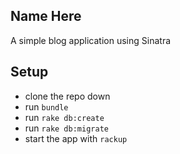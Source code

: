 Name Here
---------

A simple blog application using Sinatra

Setup
-----

- clone the repo down
- run `bundle`
- run `rake db:create`
- run `rake db:migrate`
- start the app with `rackup`